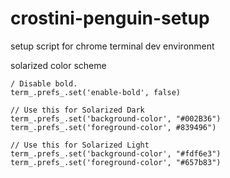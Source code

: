 # crostini-penguin-setup
setup script for chrome terminal dev environment

solarized color scheme
```
/ Disable bold.
term_.prefs_.set('enable-bold', false)

// Use this for Solarized Dark
term_.prefs_.set('background-color', "#002B36")
term_.prefs_.set('foreground-color', #839496")

// Use this for Solarized Light
term_.prefs_.set('background-color', "#fdf6e3")
term_.prefs_.set('foreground-color', "#657b83")
```
